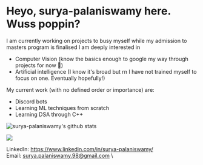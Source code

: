 # Heyo, surya-palaniswamy here. Wuss poppin?

I am currently working on projects to busy myself while my admission to masters program is finalised
I am deeply interested in
   - Computer Vision (know the basics enough to google my way through projects for now 🥲)
   - Artificial intelligence (I know it's broad but rn I have not trained myself to focus on one. Eventually hopefully!)

My current work (with no defined order or importance) are:
   - Discord bots
   - Learning ML techniques from scratch
   - Learning DSA through C++


![surya-palaniswamy's github stats](https://github-readme-stats.vercel.app/api?username=surya-palaniswamy&show_icons=true&theme=radical&count_private=true)

![](https://img.shields.io/badge/-Python-informational?logo=Python&color=9F9393)

LinkedIn: https://www.linkedin.com/in/surya-palaniswamy/ \
Email: surya.palaniswamy.98@gmail.com \
